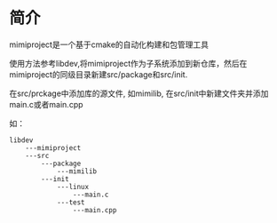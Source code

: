 # 简介
mimiproject是一个基于cmake的自动化构建和包管理工具

使用方法参考libdev,将mimiproject作为子系统添加到新仓库，然后在mimiproject的同级目录新建src/package和src/init.

在src/prckage中添加库的源文件, 如mimilib, 在src/init中新建文件夹并添加main.c或者main.cpp

如：

``` 
libdev
    ---mimiproject
    ---src
        ---package 
            ---mimilib
        ---init
            ---linux
                ---main.c
            ---test
                ---main.cpp
```
